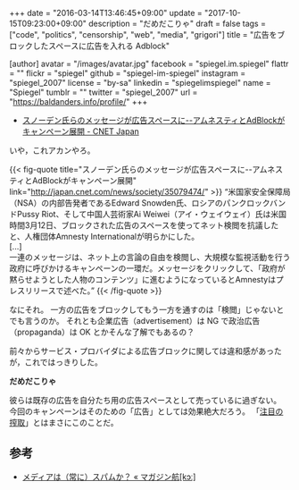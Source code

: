 +++
date = "2016-03-14T13:46:45+09:00"
update = "2017-10-15T09:23:00+09:00"
description = "だめだこりゃ"
draft = false
tags = ["code", "politics", "censorship", "web", "media", "grigori"]
title = "広告をブロックしたスペースに広告を入れる Adblock"

[author]
  avatar = "/images/avatar.jpg"
  facebook = "spiegel.im.spiegel"
  flattr = ""
  flickr = "spiegel"
  github = "spiegel-im-spiegel"
  instagram = "spiegel_2007"
  license = "by-sa"
  linkedin = "spiegelimspiegel"
  name = "Spiegel"
  tumblr = ""
  twitter = "spiegel_2007"
  url = "https://baldanders.info/profile/"
+++

- [スノーデン氏らのメッセージが広告スペースに--アムネスティとAdBlockがキャンペーン展開 - CNET Japan](http://japan.cnet.com/news/society/35079474/)

いや，これアカンやろ。

{{< fig-quote title="スノーデン氏らのメッセージが広告スペースに--アムネスティとAdBlockがキャンペーン展開" link="http://japan.cnet.com/news/society/35079474/" >}}
<q>米国家安全保障局（NSA）の内部告発者であるEdward Snowden氏、ロシアのパンクロックバンドPussy Riot、そして中国人芸術家Ai Weiwei（アイ・ウェイウェイ）氏は米国時間3月12日、ブロックされた広告のスペースを使ってネット検閲を抗議したと、人権団体Amnesty Internationalが明らかにした。<br>
[...]<br>
一連のメッセージは、ネット上の言論の自由を検閲し、大規模な監視活動を行う政府に呼びかけるキャンペーンの一環だ。メッセージをクリックして、「政府が黙らせようとした人物のコンテンツ」に進むようになっているとAmnestyはプレスリリースで述べた。</q>
{{< /fig-quote >}}

なにそれ。
一方の広告をブロックしてもう一方を通すのは「検閲」じゃないとでも言うのか。
それとも企業広告（advertisement）は NG で政治広告（propaganda）は OK とかそんな了解でもあるの？

前々からサービス・プロバイダによる広告ブロックに関しては違和感があったが，これではっきりした。

**だめだこりゃ**

彼らは既存の広告を自分たち用の広告スペースとして売っているに過ぎない。
今回のキャンペーンはそのための「広告」としては効果絶大だろう。
「[注目の搾取](http://magazine-k.jp/2016/01/25/spam-and-media/)」とはまさにこのことだ。

## 参考

- [メディアは（常に）スパムか？ « マガジン航[kɔː]](http://magazine-k.jp/2016/01/25/spam-and-media/)
